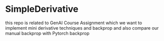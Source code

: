 # SimpleDerivative
this repo is related to GenAI Course Assignment which we want to implement mini derivative techniques and backprop and also compare our manual backprop with Pytorch backprop 
